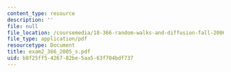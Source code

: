 ```yaml
---
content_type: resource
description: ''
file: null
file_location: /coursemedia/18-366-random-walks-and-diffusion-fall-2006/b8f25ff5426782be5aa563f704bdf737_exam2_366_2005_s.pdf
file_type: application/pdf
resourcetype: Document
title: exam2_366_2005_s.pdf
uid: b8f25ff5-4267-82be-5aa5-63f704bdf737
---
```

